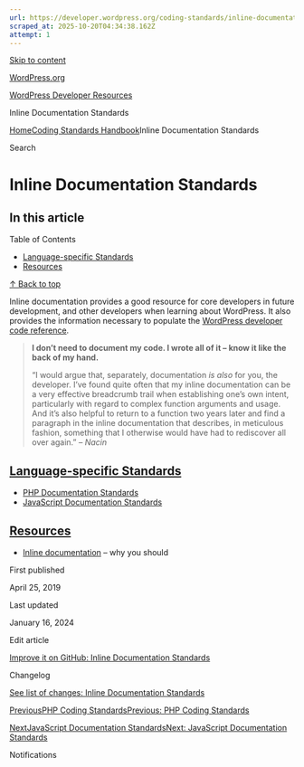 ```yaml
---
url: https://developer.wordpress.org/coding-standards/inline-documentation-standards
scraped_at: 2025-10-20T04:34:38.162Z
attempt: 1
---
```


[Skip to content](https://developer.wordpress.org/coding-standards/inline-documentation-standards/#wp--skip-link--target)

[WordPress.org](https://wordpress.org/)

[WordPress Developer Resources](https://developer.wordpress.org/)

Inline Documentation Standards


[Home](https://developer.wordpress.org/)[Coding Standards Handbook](https://developer.wordpress.org/coding-standards/)Inline Documentation Standards

Search

# Inline Documentation Standards

## In this article

Table of Contents

- [Language-specific Standards](https://developer.wordpress.org/coding-standards/inline-documentation-standards/#language-specific-standards)
- [Resources](https://developer.wordpress.org/coding-standards/inline-documentation-standards/#resources)

[↑ Back to top](https://developer.wordpress.org/coding-standards/inline-documentation-standards/#wp--skip-link--target)

Inline documentation provides a good resource for core developers in future development, and other developers when learning about WordPress. It also provides the information necessary to populate the [WordPress developer code reference](https://developer.wordpress.org/reference/).

> **I don’t need to document my code. I wrote all of it – know it like the back of my hand.**
>
> “I would argue that, separately, documentation _is also_ for you, the developer. I’ve found quite often that my inline documentation can be a very effective breadcrumb trail when establishing one’s own intent, particularly with regard to complex function arguments and usage. And it’s also helpful to return to a function two years later and find a paragraph in the inline documentation that describes, in meticulous fashion, something that I otherwise would have had to rediscover all over again.” _– Nacin_

## [Language-specific Standards](https://developer.wordpress.org/coding-standards/inline-documentation-standards/\#language-specific-standards)

- [PHP Documentation Standards](https://developer.wordpress.org/coding-standards/inline-documentation-standards/php/ "PHP Documentation Standards")
- [JavaScript Documentation Standards](https://developer.wordpress.org/coding-standards/inline-documentation-standards/javascript/)

## [Resources](https://developer.wordpress.org/coding-standards/inline-documentation-standards/\#resources)

- [Inline documentation](https://jjj.blog/2012/06/inline-documentation/) – why you should

First published

April 25, 2019

Last updated

January 16, 2024

Edit article

[Improve it on GitHub: Inline Documentation Standards](https://github.com/WordPress/wpcs-docs/edit/master/inline-documentation-standards.md)

Changelog

[See list of changes: Inline Documentation Standards](https://github.com/WordPress/wpcs-docs/commits/master/inline-documentation-standards.md)

[PreviousPHP Coding StandardsPrevious: PHP Coding Standards](https://developer.wordpress.org/coding-standards/wordpress-coding-standards/php/)

[NextJavaScript Documentation StandardsNext: JavaScript Documentation Standards](https://developer.wordpress.org/coding-standards/inline-documentation-standards/javascript/)

Notifications